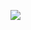 [<img src="http://www.digility.de/fileadmin/user_upload/speaker/farbig/speaker_logos_0004_ICAROS_Logo_wei%C3%9F_R.jpg">](http://www.icaros.net/)
